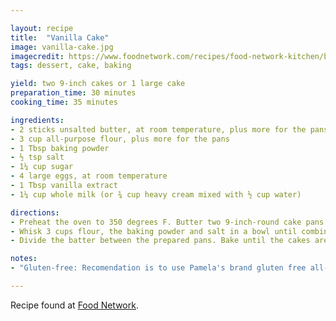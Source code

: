 ```yaml
---

layout: recipe
title:  "Vanilla Cake"
image: vanilla-cake.jpg
imagecredit: https://www.foodnetwork.com/recipes/food-network-kitchen/basic-vanilla-cake-recipe-2043654
tags: dessert, cake, baking

yield: two 9-inch cakes or 1 large cake
preparation_time: 30 minutes
cooking_time: 35 minutes

ingredients:
- 2 sticks unsalted butter, at room temperature, plus more for the pans
- 3 cup all-purpose flour, plus more for the pans
- 1 Tbsp baking powder
- ½ tsp salt
- 1¼ cup sugar
- 4 large eggs, at room temperature
- 1 Tbsp vanilla extract
- 1¼ cup whole milk (or ¾ cup heavy cream mixed with ½ cup water)

directions:
- Preheat the oven to 350 degrees F. Butter two 9-inch-round cake pans and line the bottoms with parchment paper; butter the parchment and dust the pans with flour, tapping out the excess.
- Whisk 3 cups flour, the baking powder and salt in a bowl until combined. Beat 2 sticks butter and the sugar in a large bowl with a mixer on medium-high speed until light and fluffy, about 3 minutes. Reduce the mixer speed to medium; beat in the eggs, one at a time, scraping down the bowl as needed. Beat in the vanilla. (The mixture may look separated at this point.) Beat in the flour mixture in 3 batches, alternating with the milk, beginning and ending with flour, until just smooth.
- Divide the batter between the prepared pans. Bake until the cakes are lightly golden on top and a toothpick inserted into the middle comes out clean, 30 to 35 minutes. Transfer to racks and let cool 10 minutes, then run a knife around the edge of the pans and turn the cakes out onto the racks to cool completely. Remove the parchment. Trim the tops of the cakes with a long serrated knife to make them level, if desired.

notes:
- "Gluten-free: Recomendation is to use Pamela's brand gluten free all-purpose flour mix and use 2 cups and 1 Tbsp. However, you can replace the all-purpose flour according to the instructions of the gluten-free flour packaging. If there are no substitution instructions, you can substitute the flour by weight (about 13.5 oz or 380 grams). Also beat the batter a bit longer to give it more structure, and bake a bit longer."

---
```


Recipe found at [Food Network](https://www.foodnetwork.com/recipes/food-network-kitchen/basic-vanilla-cake-recipe-2043654).